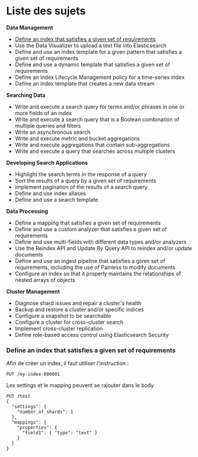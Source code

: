 # Liste des sujets



**Data Management**

- [Define an index that satisfies a given set of requirements](#define-an-index-that-satisfies-a-given-set-of-requirements)
- Use the Data Visualizer to upload a text file into Elasticsearch
- Define and use an index template for a given pattern that satisfies a given set of requirements
- Define and use a dynamic template that satisfies a given set of requirements
- Define an Index Lifecycle Management policy for a time-series index
- Define an index template that creates a new data stream

**Searching Data**

- Write and execute a search query for terms and/or phrases in one or more fields of an index
- Write and execute a search query that is a Boolean combination of multiple queries and filters
-  Write an asynchronous search
- Write and execute metric and bucket aggregations
- Write and execute aggregations that contain sub-aggregations
- Write and execute a query that searches across multiple clusters

**Developing Search Applications**

- Highlight the search terms in the response of a query
- Sort the results of a query by a given set of requirements
- Implement pagination of the results of a search query
- Define and use index aliases
- Define and use a search template

**Data Processing**

- Define a mapping that satisfies a given set of requirements
- Define and use a custom analyzer that satisfies a given set of requirements
- Define and use multi-fields with different data types and/or analyzers
- Use the Reindex API and Update By Query API to reindex and/or update documents
- Define and use an ingest pipeline that satisfies a given set of requirements, including the use of Painless to modify documents
- Configure an index so that it properly maintains the relationships of nested arrays of objects

**Cluster Management**

- Diagnose shard issues and repair a cluster's health
- Backup and restore a cluster and/or specific indices
-  Configure a snapshot to be searchable
- Configure a cluster for cross-cluster search
- Implement cross-cluster replication
- Define role-based access control using Elasticsearch Security





### Define an index that satisfies a given set of requirements

Afin de créer un index, il faut utiliser l'instruction :

```console
PUT /my-index-000001
```

Les settings et le mapping peuvent se rajouter dans le body



```console
PUT /test
{
  "settings": {
    "number_of_shards": 1
  },
  "mappings": {
    "properties": {
      "field1": { "type": "text" }
    }
  }
}
```